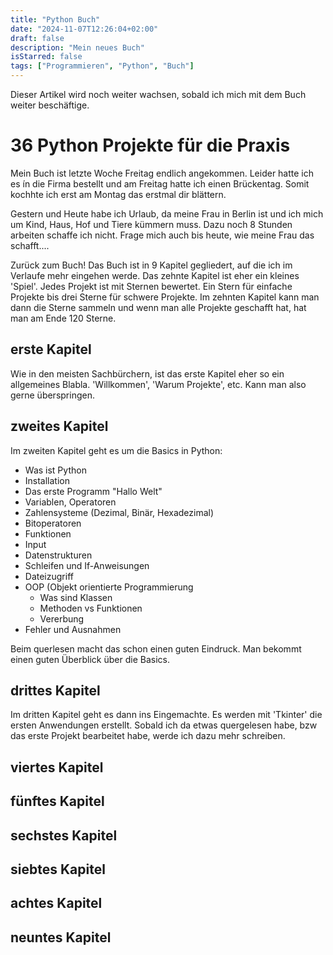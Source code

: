 ```yaml
---
title: "Python Buch"
date: "2024-11-07T12:26:04+02:00"
draft: false
description: "Mein neues Buch"
isStarred: false
tags: ["Programmieren", "Python", "Buch"]
---
```

Dieser Artikel wird noch weiter wachsen, sobald ich mich mit dem Buch weiter beschäftige.

# 36 Python Projekte für die Praxis

Mein Buch ist letzte Woche Freitag endlich angekommen.
Leider hatte ich es ín die Firma bestellt und am Freitag hatte ich einen Brückentag.
Somit kochhte ich erst am Montag das erstmal dir blättern.

Gestern und Heute habe ich Urlaub, da meine Frau in Berlin ist und ich mich um Kind, Haus, Hof und Tiere kümmern muss.
Dazu noch 8 Stunden arbeiten schaffe ich nicht. Frage mich auch bis heute, wie meine Frau das schafft....

Zurück zum Buch!
Das Buch ist in 9 Kapitel gegliedert, auf die ich im Verlaufe mehr eingehen werde.
Das zehnte Kapitel ist eher ein kleines 'Spiel'. Jedes Projekt ist mit Sternen bewertet.
Ein Stern für einfache Projekte bis drei Sterne für schwere Projekte.
Im zehnten Kapitel kann man dann die Sterne sammeln und wenn man alle Projekte geschafft hat, hat man am Ende 120 Sterne.

## erste Kapitel
Wie in den meisten Sachbürchern, ist das erste Kapitel eher so ein allgemeines Blabla.
'Willkommen', 'Warum Projekte', etc.
Kann man also gerne überspringen.

## zweites Kapitel
Im zweiten Kapitel geht es um die Basics in Python:
- Was ist Python
- Installation
- Das erste Programm "Hallo Welt"
- Variablen, Operatoren
- Zahlensysteme (Dezimal, Binär, Hexadezimal)
- Bitoperatoren
- Funktionen
- Input
- Datenstrukturen
- Schleifen und If-Anweisungen
- Dateizugriff
- OOP (Objekt orientierte Programmierung
	- Was sind Klassen
	- Methoden vs Funktionen
	- Vererbung
- Fehler und Ausnahmen

Beim querlesen macht das schon einen guten Eindruck. Man bekommt einen guten Überblick über die Basics.

## drittes Kapitel
Im dritten Kapitel geht es dann ins Eingemachte. Es werden mit 'Tkinter' die ersten Anwendungen erstellt.
Sobald ich da etwas quergelesen habe, bzw das erste Projekt bearbeitet habe, werde ich dazu mehr schreiben.

## viertes Kapitel

## fünftes Kapitel

## sechstes Kapitel

## siebtes Kapitel

## achtes Kapitel

## neuntes Kapitel
